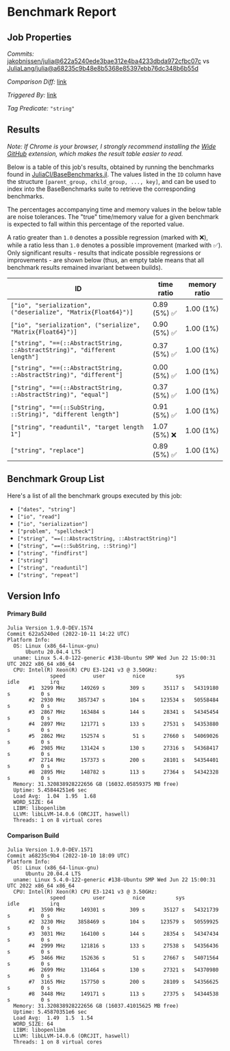 # Benchmark Report

## Job Properties

*Commits:* [jakobnissen/julia@622a5240ede3bae312e4ba4233dbda972cfbc07c](https://github.com/jakobnissen/julia/commit/622a5240ede3bae312e4ba4233dbda972cfbc07c) vs [JuliaLang/julia@a68235c9b48e8b5368e85397ebb76dc348b6b55d](https://github.com/JuliaLang/julia/commit/a68235c9b48e8b5368e85397ebb76dc348b6b55d)

*Comparison Diff:* [link](https://github.com/JuliaLang/julia/compare/a68235c9b48e8b5368e85397ebb76dc348b6b55d..jakobnissen/julia:622a5240ede3bae312e4ba4233dbda972cfbc07c)

*Triggered By:* [link](https://github.com/JuliaLang/julia/pull/47125#issuecomment-1275419555)

*Tag Predicate:* `"string"`

## Results

*Note: If Chrome is your browser, I strongly recommend installing the [Wide GitHub](https://chrome.google.com/webstore/detail/wide-github/kaalofacklcidaampbokdplbklpeldpj?hl=en)
extension, which makes the result table easier to read.*

Below is a table of this job's results, obtained by running the benchmarks found in
[JuliaCI/BaseBenchmarks.jl](https://github.com/JuliaCI/BaseBenchmarks.jl). The values
listed in the `ID` column have the structure `[parent_group, child_group, ..., key]`,
and can be used to index into the BaseBenchmarks suite to retrieve the corresponding
benchmarks.

The percentages accompanying time and memory values in the below table are noise tolerances. The "true"
time/memory value for a given benchmark is expected to fall within this percentage of the reported value.

A ratio greater than `1.0` denotes a possible regression (marked with :x:), while a ratio less
than `1.0` denotes a possible improvement (marked with :white_check_mark:). Only significant results - results
that indicate possible regressions or improvements - are shown below (thus, an empty table means that all
benchmark results remained invariant between builds).

| ID | time ratio | memory ratio |
|----|------------|--------------|
| `["io", "serialization", ("deserialize", "Matrix{Float64}")]` | 0.89 (5%) :white_check_mark: | 1.00 (1%)  |
| `["io", "serialization", ("serialize", "Matrix{Float64}")]` | 0.90 (5%) :white_check_mark: | 1.00 (1%)  |
| `["string", "==(::AbstractString, ::AbstractString)", "different length"]` | 0.37 (5%) :white_check_mark: | 1.00 (1%)  |
| `["string", "==(::AbstractString, ::AbstractString)", "different"]` | 0.00 (5%) :white_check_mark: | 1.00 (1%)  |
| `["string", "==(::AbstractString, ::AbstractString)", "equal"]` | 0.37 (5%) :white_check_mark: | 1.00 (1%)  |
| `["string", "==(::SubString, ::String)", "different length"]` | 0.91 (5%) :white_check_mark: | 1.00 (1%)  |
| `["string", "readuntil", "target length 1"]` | 1.07 (5%) :x: | 1.00 (1%)  |
| `["string", "replace"]` | 0.89 (5%) :white_check_mark: | 1.00 (1%)  |

## Benchmark Group List

Here's a list of all the benchmark groups executed by this job:

- `["dates", "string"]`
- `["io", "read"]`
- `["io", "serialization"]`
- `["problem", "spellcheck"]`
- `["string", "==(::AbstractString, ::AbstractString)"]`
- `["string", "==(::SubString, ::String)"]`
- `["string", "findfirst"]`
- `["string"]`
- `["string", "readuntil"]`
- `["string", "repeat"]`

## Version Info

#### Primary Build

```
Julia Version 1.9.0-DEV.1574
Commit 622a5240ed (2022-10-11 14:22 UTC)
Platform Info:
  OS: Linux (x86_64-linux-gnu)
      Ubuntu 20.04.4 LTS
  uname: Linux 5.4.0-122-generic #138-Ubuntu SMP Wed Jun 22 15:00:31 UTC 2022 x86_64 x86_64
  CPU: Intel(R) Xeon(R) CPU E3-1241 v3 @ 3.50GHz: 
              speed         user         nice          sys         idle          irq
       #1  3299 MHz     149269 s        309 s      35117 s   54319180 s          0 s
       #2  2930 MHz    3857347 s        104 s     123534 s   50558484 s          0 s
       #3  2867 MHz     163484 s        144 s      28341 s   54345454 s          0 s
       #4  2897 MHz     121771 s        133 s      27531 s   54353880 s          0 s
       #5  2862 MHz     152574 s         51 s      27660 s   54069026 s          0 s
       #6  2985 MHz     131424 s        130 s      27316 s   54368417 s          0 s
       #7  2714 MHz     157373 s        200 s      28101 s   54354401 s          0 s
       #8  2895 MHz     148782 s        113 s      27364 s   54342328 s          0 s
  Memory: 31.320838928222656 GB (16032.05859375 MB free)
  Uptime: 5.45844251e6 sec
  Load Avg:  1.04  1.95  1.68
  WORD_SIZE: 64
  LIBM: libopenlibm
  LLVM: libLLVM-14.0.6 (ORCJIT, haswell)
  Threads: 1 on 8 virtual cores

```

#### Comparison Build

```
Julia Version 1.9.0-DEV.1571
Commit a68235c9b4 (2022-10-10 18:09 UTC)
Platform Info:
  OS: Linux (x86_64-linux-gnu)
      Ubuntu 20.04.4 LTS
  uname: Linux 5.4.0-122-generic #138-Ubuntu SMP Wed Jun 22 15:00:31 UTC 2022 x86_64 x86_64
  CPU: Intel(R) Xeon(R) CPU E3-1241 v3 @ 3.50GHz: 
              speed         user         nice          sys         idle          irq
       #1  3590 MHz     149301 s        309 s      35127 s   54321739 s          0 s
       #2  3230 MHz    3858469 s        104 s     123579 s   50559925 s          0 s
       #3  3031 MHz     164100 s        144 s      28354 s   54347434 s          0 s
       #4  2999 MHz     121816 s        133 s      27538 s   54356436 s          0 s
       #5  3466 MHz     152636 s         51 s      27667 s   54071564 s          0 s
       #6  2699 MHz     131464 s        130 s      27321 s   54370980 s          0 s
       #7  3165 MHz     157750 s        200 s      28109 s   54356625 s          0 s
       #8  3448 MHz     149171 s        113 s      27375 s   54344538 s          0 s
  Memory: 31.320838928222656 GB (16037.41015625 MB free)
  Uptime: 5.45870351e6 sec
  Load Avg:  1.49  1.5  1.54
  WORD_SIZE: 64
  LIBM: libopenlibm
  LLVM: libLLVM-14.0.6 (ORCJIT, haswell)
  Threads: 1 on 8 virtual cores

```
